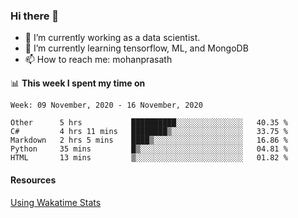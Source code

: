 ### Hi there 👋

- 🔭 I’m currently working as a data scientist.
- 🌱 I’m currently learning tensorflow, ML, and MongoDB
- 📫 How to reach me: mohanprasath

📊 **This week I spent my time on**
<!--START_SECTION:waka-->
```text
Week: 09 November, 2020 - 16 November, 2020

Other      5 hrs           ██████████░░░░░░░░░░░░░░░   40.35 % 
C#         4 hrs 11 mins   ████████▒░░░░░░░░░░░░░░░░   33.75 % 
Markdown   2 hrs 5 mins    ████▒░░░░░░░░░░░░░░░░░░░░   16.86 % 
Python     35 mins         █▒░░░░░░░░░░░░░░░░░░░░░░░   04.81 % 
HTML       13 mins         ▒░░░░░░░░░░░░░░░░░░░░░░░░   01.82 % 
```
<!--END_SECTION:waka-->

#### Resources
[Using Wakatime Stats](https://github.com/marketplace/actions/waka-readme)
